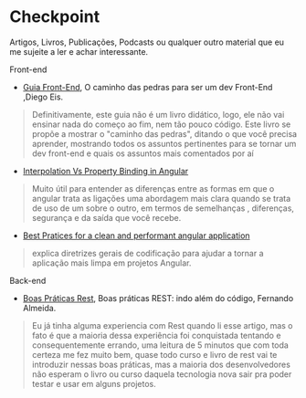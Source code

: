 # Checkpoint
Artigos, Livros, Publicações, Podcasts ou qualquer outro material que eu me sujeite a ler e achar interessante.
 

Front-end
- [Guia Front-End](https://www.casadocodigo.com.br/products/livro-guia-frontend), O caminho das pedras para ser um dev Front-End ,Diego Eis.
> Definitivamente, este guia não é um livro didático, logo, ele não vai ensinar nada do começo ao fim,
> nem tão pouco código. Este livro se propõe a mostrar o "caminho das pedras", ditando o que você
> precisa aprender, mostrando todos os assuntos pertinentes para se tornar um dev front-end e quais os
> assuntos mais comentados por aí
- [Interpolation Vs Property Binding in Angular](https://www.codementor.io/adekunleoyaniyi/interpolation-vs-property-binding-in-angular2-eu1tzbyn4)
> Muito útil para entender as diferenças entre as formas em que o angular trata as ligações
> uma abordagem mais clara quando se trata de uso de um sobre o outro, em termos de semelhanças , diferenças, segurança e da saída que você recebe.

- [Best Pratices for a clean and performant angular application](https://medium.freecodecamp.org/best-practices-for-a-clean-and-performant-angular-application-288e7b39eb6f)
>  explica diretrizes gerais de codificação para ajudar a tornar a aplicação mais limpa em projetos Angular.

Back-end
- [Boas Práticas Rest](https://medium.com/trainingcenter/boas-pr%C3%A1ticas-rest-indo-al%C3%A9m-do-c%C3%B3digo-4f1d8875b9ab), Boas práticas REST: indo além do código, Fernando Almeida.
> Eu já tinha alguma experiencia com Rest quando li esse artigo, mas o fato é que a maioria dessa experiência foi conquistada tentando e consequentemente errando, uma leitura de 5 minutos que com toda certeza me fez muito bem, quase todo curso e livro de rest vai te introduzir nessas boas práticas, mas a maioria dos desenvolvedores não esperam o livro ou curso daquela tecnologia nova sair pra poder testar e usar em alguns projetos.

